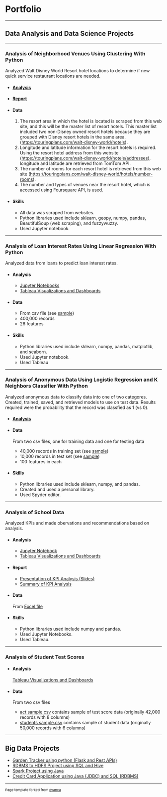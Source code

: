 # Portfolio

---

## Data Analysis and Data Science Projects

---

### Analysis of Neighborhood Venues Using Clustering With Python

Analyzed Walt Disney World Resort hotel locations to determine if new quick service restaurant locations are needed.

- #### [Analysis](https://github.com/Gia12345/Journey-Projects/tree/master/Data-Science-Data-Analysis-Projects/IBM%20Data%20Science%20Certificate%20Capstone%20Project/WDW%20Restaurant%20Locations/Analysis)

- #### [Report](https://github.com/Gia12345/Journey-Projects/blob/master/Data-Science-Data-Analysis-Projects/IBM%20Data%20Science%20Certificate%20Capstone%20Project/WDW%20Restaurant%20Locations/WDW%20Restaurant%20Locations%20Report%20Rev.pdf)

- #### Data
    1.  The resort area in which the hotel is located is scraped from this web site, and this will be the master list of resort hotels.  This master list included two non-Disney owned resort hotels because they are grouped with Disney resort hotels in the same area.  (https://touringplans.com/walt-disney-world/hotels).
    2.  Longitude and latitude information for the resort hotels is required.  Using the resort hotel address from this website (https://touringplans.com/walt-disney-world/hotels/addresses), longitude and latitude are retrieved from TomTom API.
    3.  The number of rooms for each resort hotel is retrieved from this web site (https://touringplans.com/walt-disney-world/hotels/number-rooms).
    4.  The number and types of venues near the resort hotel, which is accessed using Foursquare API, is used.


- #### Skills
    - All data was scraped from websites.
    - Python libraries used include sklearn, geopy, numpy, pandas, BeautifulSoup (web scraping), and fuzzywuzzy.
    - Used Jupyter notebook.

---

### Analysis of Loan Interest Rates Using Linear Regression With Python

Analyzed data from loans to predict loan interest rates.

- #### Analysis
    - [Jupyter Notebooks](https://github.com/Gia12345/Journey-Projects/tree/master/Data-Science-Data-Analysis-Projects/Loan%20Interest%20Rate%20Analysis)
    - [Tableau Visualizations and Dashboards](https://public.tableau.com/profile/gia.g#!/vizhome/LoanInterestRateAnalysis/JobIR)

- #### Data 
    - From csv file (see [sample](https://github.com/Gia12345/Journey-Projects/blob/master/Data-Science-Data-Analysis-Projects/Loan%20Interest%20Rate%20Analysis/data/loan_interest_rates_slice.csv))
    - 400,000 records
    - 26 features

- #### Skills

    - Python libraries used include sklearn, numpy, pandas, matplotlib, and seaborn.
    - Used Jupyter notebook.
    - Used Tableau

---
### Analysis of Anonymous Data Using Logistic Regression and K Neighbors Classifier With Python

Analyzed anonymous data to classify data into one of two categores.  Created, trained, saved, and retrieved models to use on test data.  Results required were the probability that the record was classfied as 1 (vs 0).

- #### [Analysis](https://github.com/Gia12345/Journey-Projects/tree/master/Data-Science-Data-Analysis-Projects/Anonymous%20Data%20Analysis)

- #### Data 
    From two csv files, one for training data and one for testing data
    - 40,000 records in training set (see [sample](https://github.com/Gia12345/Journey-Projects/blob/master/Data-Science-Data-Analysis-Projects/Anonymous%20Data%20Analysis/data/exercise_02_trainslice_2.csv))
    - 10,000 records in test set (see [sample](https://github.com/Gia12345/Journey-Projects/blob/master/Data-Science-Data-Analysis-Projects/Anonymous%20Data%20Analysis/data/exercise_02_testslice_2.csv))
    - 100 features in each

- #### Skills

    - Python libraries used include sklearn, numpy, and pandas.
    - Created and used a personal library.
    - Used Spyder editor.

---
### Analysis of School Data

Analyzed KPIs and made obervations and recommendations based on analysis.

- #### Analysis
    - [Jupyter Notebook](https://github.com/Gia12345/Journey-Projects/blob/master/Data-Science-Data-Analysis-Projects/Education%20Project/%20Clean%20Data.ipynb)
    - [Tableau Visualizations and Dashboards](https://public.tableau.com/profile/gia.g#!/vizhome/UpliftSchools/Student1Db)


- #### Report
    - [Presentation of KPI Analysis (Slides)](https://github.com/Gia12345/Journey-Projects/blob/master/Data-Science-Data-Analysis-Projects/Education%20Project/Gia%20Gillis%20Uplift%20Education%20Business%20Analyst%20Slides.pdf)
    - [Summary of KPI Analysis](https://github.com/Gia12345/Journey-Projects/blob/master/Data-Science-Data-Analysis-Projects/Education%20Project/Gia%20Gillis%20Uplift%20Business%20Analyst%20Assessment%20Summary.pdf)

- #### Data 
    From [Excel file](https://github.com/Gia12345/Journey-Projects/blob/master/Data-Science-Data-Analysis-Projects/Education%20Project/ABCDEF%20Network%20Integrated%20Dashboard_Business%20Analyst.xlsx)

- #### Skills

    - Python libraries used include numpy and pandas.
    - Used Jupyter Notebooks.
    - Used Tableau.

---
### Analysis of Student Test Scores

- #### Analysis
    [Tableau Visualizations and Dashboards](https://public.tableau.com/profile/gia.g#!/vizhome/EducationProjectFinal/TestScoreDashboard1)
    
- #### Data
    From two csv files
    - [act sample.csv](https://github.com/Gia12345/Journey-Projects/blob/master/Data-Science-Data-Analysis-Projects/Student%20Test%20Scores/data/act%20sample.csv) contains sample of test score data (originally 42,000 records with 8 columns)
    - [students sample.csv](https://github.com/Gia12345/Journey-Projects/blob/master/Data-Science-Data-Analysis-Projects/Student%20Test%20Scores/data/students%20sample.csv) contains sample of student data (originally 50,000 records with 6 columns)

---
## Big Data Projects

- [Garden Tracker using python (Flask and Rest APIs)](https://github.com/Gia12345/Journey-Projects/tree/master/Data-Science-Data-Analysis-Projects/gardentracker)
- [RDBMS to HDFS Project using SQL and Hive](https://github.com/Gia12345/Journey-Projects/tree/master/ETL-Big-Data-Projects/Table%20Load%20RDBMS%20to%20HDFS)
- [Spark Project using Java](https://github.com/Gia12345/Journey-Projects/tree/master/ETL-Big-Data-Projects/Spark%20Project)
- [Credit Card Application using Java (JDBC) and SQL (RDBMS)](https://github.com/Gia12345/Journey-Projects/tree/master/ETL-Big-Data-Projects/Credit%20Card%20App%20Source)





---
<p style="font-size:11px">Page template forked from <a href="https://github.com/evanca/quick-portfolio">evanca</a></p>
<!-- Remove above link if you don't want to attibute -->
